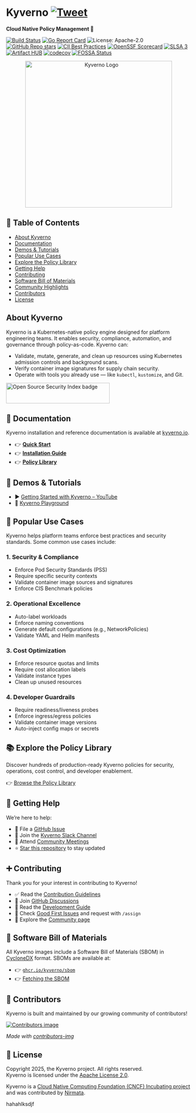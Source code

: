 <!--
helloworld
Copyright 2025 The Kyverno Authors

Licensed under the Apache License, Version 2.0 (the "License");
you may not use this file except in compliance with the License.
You may obtain a copy of the License at

    http://www.apache.org/licenses/LICENSE-2.0

Unless required by applicable law or agreed to in writing, software
distributed under the License is distributed on an "AS IS" BASIS,
WITHOUT WARRANTIES OR CONDITIONS OF ANY KIND, either express or implied.
See the License for the specific language governing permissions and
limitations under the License.
TEST123456
-->

# Kyverno [![Tweet](https://img.shields.io/twitter/url/http/shields.io.svg?style=social)](https://twitter.com/intent/tweet?text=Cloud%20Native%20Policy%20Management.%20No%20new%20language%20required%1&url=https://github.com/kyverno/kyverno/&hashtags=kubernetes,devops)

**Cloud Native Policy Management 🎉**

[![Build Status](https://github.com/kyverno/kyverno/actions/workflows/test.yml/badge.svg)](https://github.com/kyverno/kyverno/actions)
[![Go Report Card](https://goreportcard.com/badge/github.com/kyverno/kyverno)](https://goreportcard.com/report/github.com/kyverno/kyverno)
![License: Apache-2.0](https://img.shields.io/github/license/kyverno/kyverno?color=blue)
[![GitHub Repo stars](https://img.shields.io/github/stars/kyverno/kyverno)](https://github.com/kyverno/kyverno/stargazers)
[![CII Best Practices](https://bestpractices.coreinfrastructure.org/projects/5327/badge)](https://bestpractices.coreinfrastructure.org/projects/5327)
[![OpenSSF Scorecard](https://api.securityscorecards.dev/projects/github.com/kyverno/kyverno/badge)](https://securityscorecards.dev/viewer/?uri=github.com/kyverno/kyverno)
[![SLSA 3](https://slsa.dev/images/gh-badge-level3.svg)](https://slsa.dev)
[![Artifact HUB](https://img.shields.io/endpoint?url=https://artifacthub.io/badge/repository/kyverno)](https://artifacthub.io/packages/search?repo=kyverno)
[![codecov](https://codecov.io/gh/kyverno/kyverno/branch/main/graph/badge.svg)](https://app.codecov.io/gh/kyverno/kyverno/branch/main)
[![FOSSA Status](https://app.fossa.com/api/projects/git%2Bgithub.com%2Fkyverno%2Fkyverno.svg?type=shield)](https://app.fossa.com/projects/git%2Bgithub.com%2Fkyverno%2Fkyverno?ref=badge_shield)

<p align="center"><a href="https://kyverno.io" rel="kyverno.io"><img src="img/Kyverno_Horizontal.png" alt="Kyverno Logo" width="400"></a></p>

## 📑 Table of Contents

- [About Kyverno](#about-kyverno)
- [Documentation](#-documentation)
- [Demos & Tutorials](#-demos--tutorials)
- [Popular Use Cases](#-popular-use-cases)
- [Explore the Policy Library](#-explore-the-policy-library)
- [Getting Help](#-getting-help)
- [Contributing](#-contributing)
- [Software Bill of Materials](#software-bill-of-materials)
- [Community Highlights](#-community-highlights)
- [Contributors](#contributors)
- [License](#license)

## About Kyverno

Kyverno is a Kubernetes-native policy engine designed for platform engineering teams. It enables security, compliance, automation, and governance through policy-as-code. Kyverno can:

- Validate, mutate, generate, and clean up resources using Kubernetes admission controls and background scans.
- Verify container image signatures for supply chain security.
- Operate with tools you already use — like `kubectl`, `kustomize`, and Git.

<a href="https://opensourcesecurityindex.io/" target="_blank" rel="noopener">
  <img src="https://opensourcesecurityindex.io/badge.svg" alt="Open Source Security Index badge" width="282" height="56" />
</a>

## 📙 Documentation

Kyverno installation and reference documentation is available at [kyverno.io](https://kyverno.io).

- 👉 **[Quick Start](https://kyverno.io/docs/introduction/#quick-start)**
- 👉 **[Installation Guide](https://kyverno.io/docs/installation/)**
- 👉 **[Policy Library](https://kyverno.io/policies/)**

## 🎥 Demos & Tutorials

- ▶️ [Getting Started with Kyverno – YouTube](https://www.youtube.com/results?search_query=kyverno+tutorial)
- 🧪 [Kyverno Playground](https://playground.kyverno.io/)

## 🎯 Popular Use Cases

Kyverno helps platform teams enforce best practices and security standards. Some common use cases include:

### 1. **Security & Compliance**
- Enforce Pod Security Standards (PSS)
- Require specific security contexts
- Validate container image sources and signatures
- Enforce CIS Benchmark policies

### 2. **Operational Excellence**
- Auto-label workloads
- Enforce naming conventions
- Generate default configurations (e.g., NetworkPolicies)
- Validate YAML and Helm manifests

### 3. **Cost Optimization**
- Enforce resource quotas and limits
- Require cost allocation labels
- Validate instance types
- Clean up unused resources

### 4. **Developer Guardrails**
- Require readiness/liveness probes
- Enforce ingress/egress policies
- Validate container image versions
- Auto-inject config maps or secrets

## 📚 Explore the Policy Library

Discover hundreds of production-ready Kyverno policies for security, operations, cost control, and developer enablement.

👉 [Browse the Policy Library](https://kyverno.io/policies/)

## 🙋 Getting Help

We’re here to help:

- 🐞 File a [GitHub Issue](https://github.com/kyverno/kyverno/issues)
- 💬 Join the [Kyverno Slack Channel](https://slack.k8s.io/#kyverno)
- 📅 Attend [Community Meetings](https://kyverno.io/community/#community-meetings)
- ⭐️ [Star this repository](https://github.com/kyverno/kyverno/stargazers) to stay updated

## ➕ Contributing

Thank you for your interest in contributing to Kyverno!

- ✅ Read the [Contribution Guidelines](/CONTRIBUTING.md)
- 🧵 Join [GitHub Discussions](https://github.com/kyverno/kyverno/discussions)
- 📖 Read the [Development Guide](/DEVELOPMENT.md)
- 🏁 Check [Good First Issues](https://github.com/kyverno/kyverno/labels/good%20first%20issue) and request with `/assign`
- 🌱 Explore the [Community page](https://kyverno.io/community/)

## 🧾 Software Bill of Materials

All Kyverno images include a Software Bill of Materials (SBOM) in [CycloneDX](https://cyclonedx.org/) format. SBOMs are available at:

- 👉 [`ghcr.io/kyverno/sbom`](https://github.com/orgs/kyverno/packages?tab=packages&q=sbom)
- 👉 [Fetching the SBOM](https://kyverno.io/docs/security/#fetching-the-sbom-for-kyverno)

## 👥 Contributors

Kyverno is built and maintained by our growing community of contributors!

<a href="https://github.com/kyverno/kyverno/graphs/contributors">
  <img src="https://contrib.rocks/image?repo=kyverno/kyverno" alt="Contributors image" />
</a>

_Made with [contributors-img](https://contrib.rocks)_

## 📄 License

Copyright 2025, the Kyverno project. All rights reserved.  
Kyverno is licensed under the [Apache License 2.0](LICENSE).

Kyverno is a [Cloud Native Computing Foundation (CNCF) Incubating project](https://www.cncf.io/projects/) and was contributed by [Nirmata](https://nirmata.com/?utm_source=github&utm_medium=repository).

hahahlksdjf
